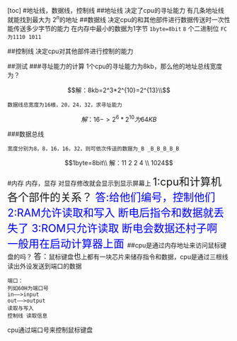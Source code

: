 [toc]
#地址线，数据线，控制线
##地址线
    决定了cpu的寻址能力 
    有几条地址线就能找到最大为
   $2^n$的地址
##数据线
    决定cpu的和其他部件进行数据传送时一次性能传送多少字节的能力
 在内存中最小的数据为1字节 ```1byte=8bit```  ```8```    个二进制位
    ```FC为1110 1011```


##控制线
    决定cpu对其他部件进行控制的能力

##测试
###寻址能力的计算
    1个cpu的寻址能力为8kb，那么他的地址总线宽度为？
```math
解：8kb=2^3*2^{10}=2^{13}\\
```
    数据线总宽度为16根，20，24，32，求寻址能力
```math
解：16->2^6*2^10为64KB

```
###数据总线
```
宽度分别为8，8，16，16，32，则可依次传送的数据为_B _B_B_B_B_B
```
```math
1byte=8bit\\
解：11 2 2 4
\\
1024
```
#内存
内存，显存
对显存修改就会显示到显示屏幕上
<font size=5>1:cpu和计算机各个部件的关系？
<font color=blue>答:给他们编号，控制他们
2:RAM允许读取和写入 断电后指令和数据就丢失了
3:ROM只允许读取     断电会数据还村子啊   一般用在启动计算器上面
</font>
</font>
##cpu是通过内存地址来访问鼠标键盘的吗？
<big>答：</big>鼠标键盘<big>也</big>上都有一块芯片来储存指令和数据，cpu是通过三根线读出外设发送到端口的数据
```
端口：
列如60H为端口号
in——>input
out——>output
读取与写入
控制线 读取信息

```
cpu通过端口号来控制鼠标键盘




